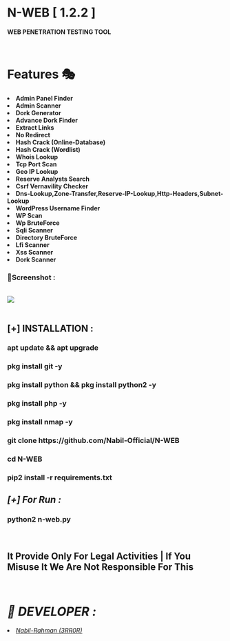 # N-WEB [ 1.2.2 ]
<b>WEB PENETRATION TESTING TOOL</b>
<br>

<br>
<b><h1>Features 🎭</h1></b>
<li><b>Admin Panel Finder</b></li>
<li><b>Admin Scanner</li></b>
<li><b>Dork Generator</b></li>
<li><b>Advance Dork Finder</li></b>
<li><b>Extract Links</li></b>
<li><b>No Redirect</li></b>
<li><b>Hash Crack (Online-Database)</li></b>
<li><b>Hash Crack (Wordlist)</li></b>
<li><b>Whois Lookup</li></b>
<li><b>Tcp Port Scan</li></b>
<li><b>Geo IP Lookup</li></b>
<li><b>Reserve Analysts Search</li></b>
<li><b>Csrf Vernavility Checker</li></b>
<li><b>Dns-Lookup,Zone-Transfer,Reserve-IP-Lookup,Http-Headers,Subnet-Lookup</li></b>
<li><b>WordPress Username Finder</li></b>
<li><b>WP Scan</li></b>
<li><b>Wp BruteForce </li></b>
<li><b>Sqli Scanner</li></b>
<li><b>Directory BruteForce </li></b>
<li><b>Lfi Scanner</li></b>
<li><b>Xss Scanner </li></b>
<li><b>Dork Scanner </li></b>


<h3><b>📸Screenshot : </b></h3>
<br>
<img src="[https://raw.githubusercontentcom/us-nexus-hackers/WEBHACK_TOOLS/main/received_3814227098861500.jpeg)">
<br>
<br>
<h2><b>[+] INSTALLATION : </b></h2>
<h3><b>apt update && apt upgrade</b></h3>
<h3><b>pkg install git -y</b></h3>
<h3><b>pkg install python && pkg install python2 -y</b></h3>
<h3><b>pkg install php -y</b></h3>
<h3><b>pkg install nmap -y</b></h3>
<h3><b>git clone https://github.com/Nabil-Official/N-WEB</b></h3>
<h3><b>cd N-WEB</b></h3>
<h3><b>pip2 install -r requirements.txt</b></h3>
<h2><i>[+] For Run :</i></h2>
<h3><b>python2 n-web.py</b></h3>
<br>
<h2> It Provide Only For Legal Activities | If You Misuse It We Are Not Responsible For This</h2>
<br>
<h1><i>🔰 DEVELOPER :</h1></i>
<in><li><a href="https://m.facebook.com/nabil.404"><i>Nabil-Rahman (3RR0R)</i></a></i></li>
